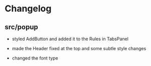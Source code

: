 # Changelog

## src/popup

- styled AddButton and added it to the Rules in TabsPanel

- made the Header fixed at the top and some subtle style changes

- changed the font type
